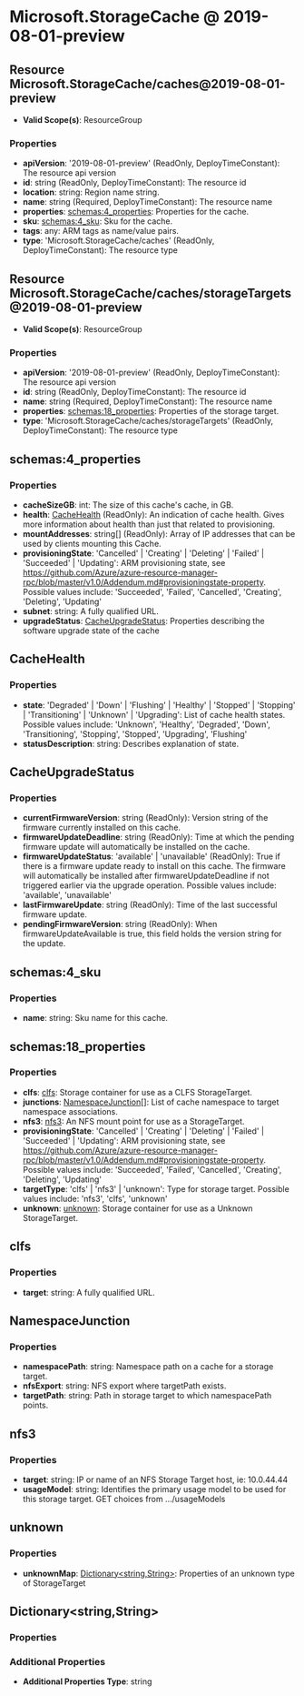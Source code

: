 # Microsoft.StorageCache @ 2019-08-01-preview

## Resource Microsoft.StorageCache/caches@2019-08-01-preview
* **Valid Scope(s)**: ResourceGroup
### Properties
* **apiVersion**: '2019-08-01-preview' (ReadOnly, DeployTimeConstant): The resource api version
* **id**: string (ReadOnly, DeployTimeConstant): The resource id
* **location**: string: Region name string.
* **name**: string (Required, DeployTimeConstant): The resource name
* **properties**: [schemas:4_properties](#schemas4properties): Properties for the cache.
* **sku**: [schemas:4_sku](#schemas4sku): Sku for the cache.
* **tags**: any: ARM tags as name/value pairs.
* **type**: 'Microsoft.StorageCache/caches' (ReadOnly, DeployTimeConstant): The resource type

## Resource Microsoft.StorageCache/caches/storageTargets@2019-08-01-preview
* **Valid Scope(s)**: ResourceGroup
### Properties
* **apiVersion**: '2019-08-01-preview' (ReadOnly, DeployTimeConstant): The resource api version
* **id**: string (ReadOnly, DeployTimeConstant): The resource id
* **name**: string (Required, DeployTimeConstant): The resource name
* **properties**: [schemas:18_properties](#schemas18properties): Properties of the storage target.
* **type**: 'Microsoft.StorageCache/caches/storageTargets' (ReadOnly, DeployTimeConstant): The resource type

## schemas:4_properties
### Properties
* **cacheSizeGB**: int: The size of this cache's cache, in GB.
* **health**: [CacheHealth](#cachehealth) (ReadOnly): An indication of cache health.  Gives more information about health than just that related to provisioning.
* **mountAddresses**: string[] (ReadOnly): Array of IP addresses that can be used by clients mounting this Cache.
* **provisioningState**: 'Cancelled' | 'Creating' | 'Deleting' | 'Failed' | 'Succeeded' | 'Updating': ARM provisioning state, see https://github.com/Azure/azure-resource-manager-rpc/blob/master/v1.0/Addendum.md#provisioningstate-property. Possible values include: 'Succeeded', 'Failed', 'Cancelled', 'Creating', 'Deleting', 'Updating'
* **subnet**: string: A fully qualified URL.
* **upgradeStatus**: [CacheUpgradeStatus](#cacheupgradestatus): Properties describing the software upgrade state of the cache

## CacheHealth
### Properties
* **state**: 'Degraded' | 'Down' | 'Flushing' | 'Healthy' | 'Stopped' | 'Stopping' | 'Transitioning' | 'Unknown' | 'Upgrading': List of cache health states. Possible values include: 'Unknown', 'Healthy', 'Degraded', 'Down', 'Transitioning', 'Stopping', 'Stopped', 'Upgrading', 'Flushing'
* **statusDescription**: string: Describes explanation of state.

## CacheUpgradeStatus
### Properties
* **currentFirmwareVersion**: string (ReadOnly): Version string of the firmware currently installed on this cache.
* **firmwareUpdateDeadline**: string (ReadOnly): Time at which the pending firmware update will automatically be installed on the cache.
* **firmwareUpdateStatus**: 'available' | 'unavailable' (ReadOnly): True if there is a firmware update ready to install on this cache.  The firmware will automatically be installed after firmwareUpdateDeadline if not triggered earlier via the upgrade operation. Possible values include: 'available', 'unavailable'
* **lastFirmwareUpdate**: string (ReadOnly): Time of the last successful firmware update.
* **pendingFirmwareVersion**: string (ReadOnly): When firmwareUpdateAvailable is true, this field holds the version string for the update.

## schemas:4_sku
### Properties
* **name**: string: Sku name for this cache.

## schemas:18_properties
### Properties
* **clfs**: [clfs](#clfs): Storage container for use as a CLFS StorageTarget.
* **junctions**: [NamespaceJunction](#namespacejunction)[]: List of cache namespace to target namespace associations.
* **nfs3**: [nfs3](#nfs3): An NFS mount point for use as a StorageTarget.
* **provisioningState**: 'Cancelled' | 'Creating' | 'Deleting' | 'Failed' | 'Succeeded' | 'Updating': ARM provisioning state, see https://github.com/Azure/azure-resource-manager-rpc/blob/master/v1.0/Addendum.md#provisioningstate-property. Possible values include: 'Succeeded', 'Failed', 'Cancelled', 'Creating', 'Deleting', 'Updating'
* **targetType**: 'clfs' | 'nfs3' | 'unknown': Type for storage target. Possible values include: 'nfs3', 'clfs', 'unknown'
* **unknown**: [unknown](#unknown): Storage container for use as a Unknown StorageTarget.

## clfs
### Properties
* **target**: string: A fully qualified URL.

## NamespaceJunction
### Properties
* **namespacePath**: string: Namespace path on a cache for a storage target.
* **nfsExport**: string: NFS export where targetPath exists.
* **targetPath**: string: Path in storage target to which namespacePath points.

## nfs3
### Properties
* **target**: string: IP or name of an NFS Storage Target host, ie: 10.0.44.44
* **usageModel**: string: Identifies the primary usage model to be used for this storage target.   GET choices from .../usageModels

## unknown
### Properties
* **unknownMap**: [Dictionary<string,String>](#dictionarystringstring): Properties of an unknown type of StorageTarget

## Dictionary<string,String>
### Properties
### Additional Properties
* **Additional Properties Type**: string

